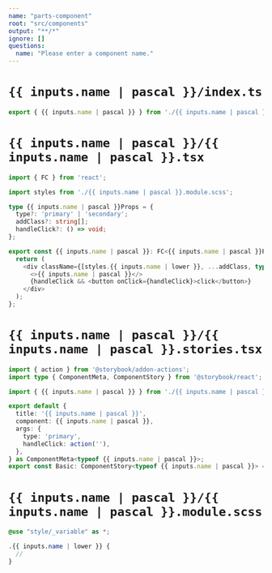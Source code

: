 ```yaml
---
name: "parts-component"
root: "src/components"
output: "**/*"
ignore: []
questions:
  name: "Please enter a component name."
---
```


# `{{ inputs.name | pascal }}/index.ts`
```typescript
export { {{ inputs.name | pascal }} } from './{{ inputs.name | pascal }}';

```

# `{{ inputs.name | pascal }}/{{ inputs.name | pascal }}.tsx`
```typescript
import { FC } from 'react';

import styles from './{{ inputs.name | pascal }}.module.scss';

type {{ inputs.name | pascal }}Props = {
  type?: 'primary' | 'secondary';
  addClass?: string[];
  handleClick?: () => void;
};

export const {{ inputs.name | pascal }}: FC<{{ inputs.name | pascal }}Props> = ({ type = 'primary', addClass = [], handleClick }) => {
  return (
    <div className={[styles.{{ inputs.name | lower }}, ...addClass, type && styles[`--${type}`]].join(' ')}>
      <>{{ inputs.name | pascal }}</>
      {handleClick && <button onClick={handleClick}>click</button>}
    </div>
  );
};

```

# `{{ inputs.name | pascal }}/{{ inputs.name | pascal }}.stories.tsx`
```typescript
import { action } from '@storybook/addon-actions';
import type { ComponentMeta, ComponentStory } from '@storybook/react';

import { {{ inputs.name | pascal }} } from './{{ inputs.name | pascal }}';

export default {
  title: '{{ inputs.name | pascal }}',
  component: {{ inputs.name | pascal }},
  args: {
    type: 'primary',
    handleClick: action(''),
  },
} as ComponentMeta<typeof {{ inputs.name | pascal }}>;
export const Basic: ComponentStory<typeof {{ inputs.name | pascal }}> = args => <{{ inputs.name | pascal }} {...args}></{{ inputs.name | pascal }}>;

```


# `{{ inputs.name | pascal }}/{{ inputs.name | pascal }}.module.scss`
```scss
@use "style/_variable" as *;

.{{ inputs.name | lower }} {
  //
}

```
